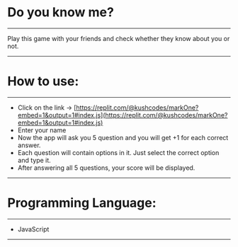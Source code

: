 # Do you know me?

---

Play this game with your friends and check whether they know about you or not.

---

# How to use:

---

- Click on the link → [https://replit.com/@kushcodes/markOne?embed=1&output=1#index.js](https://replit.com/@kushcodes/markOne?embed=1&output=1#index.js)
- Enter your name
- Now the app will ask you 5 question and you will get +1 for each correct answer.
- Each question will contain options in it. Just select the correct option and type it.
- After answering all 5 questions, your score will be displayed.

---

# Programming Language:

---

- JavaScript

---